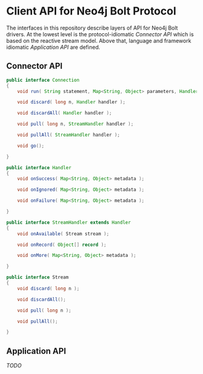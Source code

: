 # Client API for Neo4j Bolt Protocol

The interfaces in this repository describe layers of API for Neo4j Bolt drivers.
At the lowest level is the protocol-idiomatic *Connector API* which is based on the reactive stream model.
Above that, language and framework idiomatic *Application API* are defined.


## Connector API

```java
public interface Connection
{
    void run( String statement, Map<String, Object> parameters, Handler handler );

    void discard( long n, Handler handler );

    void discardAll( Handler handler );

    void pull( long n, StreamHandler handler );

    void pullAll( StreamHandler handler );

    void go();

}
```

```java
public interface Handler
{
    void onSuccess( Map<String, Object> metadata );

    void onIgnored( Map<String, Object> metadata );

    void onFailure( Map<String, Object> metadata );

}

public interface StreamHandler extends Handler
{
    void onAvailable( Stream stream );

    void onRecord( Object[] record );

    void onMore( Map<String, Object> metadata );

}
```

```java
public interface Stream
{
    void discard( long n );

    void discardAll();

    void pull( long n );

    void pullAll();

}
```


## Application API

_TODO_

